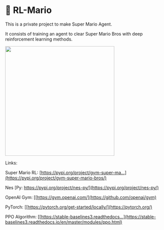 # :mushroom: RL-Mario

This is a private project to make Super Mario Agent.

It consists of training an agent to clear Super Mario Bros with deep reinforcement learning methods.


<p float="center">
  <img src="/mario1.gif" width="350" />
</p>

Links:

Super Mario RL: [https://pypi.org/project/gym-super-ma...](https://pypi.org/project/gym-super-mario-bros/)

Nes [Py: https://pypi.org/project/nes-py/](https://pypi.org/project/nes-py/)

OpenAI Gym: [[https://gym.openai.com/](https://github.com/openai/gym)

PyTorch: [[https://pytorch.org/get-started/locally/](https://pytorch.org/)

PPO Algorithm: [[https://stable-baselines3.readthedocs...](https://stable-baselines3.readthedocs.io/en/master/modules/ppo.html)


